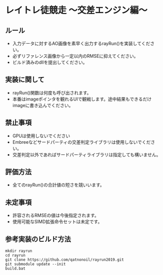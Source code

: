 # レイトレ徒競走 ～交差エンジン編～

## ルール
- 入力データに対するAO画像を素早く出力するrayRun()を実装してください。
- 必ずリファレンス画像から一定以内のRMSEに抑えてください。
- ビルド済みのdllを提出してください。

## 実装に関して
- rayRun()関数は何度も呼び出されます。
- 本番はimageポインタを観れるUIで観戦します。途中結果もできるだけimageに書き込んでください。

## 禁止事項
- GPUは使用しないでください
- Embreeなどサードパーティの交差判定ライブラリは使用しないでください。
- 交差判定以外であればサードパーティライブラリは指定しても構いません。

## 評価方法
- 全てのrayRun()の合計値の短さを競いいます。

## 未定事項
- 許容されるRMSEの値は今後指定されます。
- 使用可能なSIMD拡張命令セットは未定です。

## 参考実装のビルド方法

```
mkdir rayrun
cd rayrun
git clone https://github.com/qatnonoil/rayrun2019.git
git submodule update --init
build.bat
```